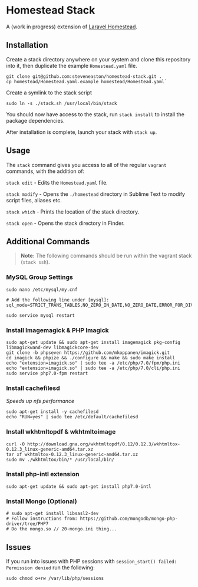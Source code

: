 # Homestead Stack

A (work in progress) extension of [Laravel Homestead](http://laravel.com/docs/master/homestead).

## Installation

Create a stack directory anywhere on your system and clone this repository into it, then duplicate the example `Homestead.yaml` file.

```
git clone git@github.com:steveneaston/homestead-stack.git .
cp homestead/Homestead.yaml.example homestead/Homestead.yaml`
```

Create a symlink to the stack script

```
sudo ln -s ./stack.sh /usr/local/bin/stack
```

You should now have access to the stack, run `stack install` to install the package dependencies.

After installation is complete, launch your stack with `stack up`.


## Usage

The `stack` command gives you access to all of the regular `vagrant` commands, with the addition of:

`stack edit` - Edits the `Homestead.yaml` file.

`stack modify` - Opens the `./homestead` directory in Sublime Text to modify script files, aliases etc.

`stack which` - Prints the location of the stack directory.

`stack open` - Opens the stack directory in Finder.


## Additional Commands

> **Note:** The following commands should be run within the vagrant stack (`stack ssh`).

### MySQL Group Settings
```
sudo nano /etc/mysql/my.cnf

# Add the following line under [mysql]:
sql_mode=STRICT_TRANS_TABLES,NO_ZERO_IN_DATE,NO_ZERO_DATE,ERROR_FOR_DIVISION_BY_ZERO,NO_AUTO_CREATE_USER,NO_ENGINE_SUBSTITUTION

sudo service mysql restart
```

### Install Imagemagick & PHP Imagick
```
sudo apt-get update && sudo apt-get install imagemagick pkg-config libmagickwand-dev libmagickcore-dev
git clone -b phpseven https://github.com/mkoppanen/imagick.git
cd imagick && phpize && ./configure && make && sudo make install
echo "extension=imagick.so" | sudo tee -a /etc/php/7.0/fpm/php.ini
echo "extension=imagick.so" | sudo tee -a /etc/php/7.0/cli/php.ini
sudo service php7.0-fpm restart
```

### Install cachefilesd
_Speeds up nfs performance_

```
sudo apt-get install -y cachefilesd
echo "RUN=yes" | sudo tee /etc/default/cachefilesd
```

### Install wkhtmltopdf & wkhtmltoimage
```
curl -O http://download.gna.org/wkhtmltopdf/0.12/0.12.3/wkhtmltox-0.12.3_linux-generic-amd64.tar.xz
tar xf wkhtmltox-0.12.3_linux-generic-amd64.tar.xz
sudo mv ./wkhtmltox/bin/* /usr/local/bin/
```

### Install php-intl extension
```
sudo apt-get update && sudo apt-get install php7.0-intl
```

### Install Mongo (Optional)
```
# sudo apt-get install libsasl2-dev
# Follow instructions from: https://github.com/mongodb/mongo-php-driver/tree/PHP7
# Do the mongo.so // 20-mongo.ini thing...
```

## Issues

If you run into issues with PHP sessions with `session_start() failed: Permission denied` run the following:

```
sudo chmod o+rw /var/lib/php/sessions
```
